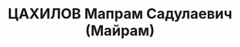 ---
title: ЦАХИЛОВ Мапрам Садулаевич (Майрам)
description: 'Род. в 1912, Терская обл., с. Майрамадаг, осетин, обр.: среднее, б/п.
  Проживал: Москва, ул.Малая Трубецкая, д.30/6, корп.25, комн.3 (общежитие). Шофер
  на строительстве Дворца Советов.

  Арестован 29.07.1937. Обв. в к.-р. и террористической деятельности. Приговор: ВК
  ВС СССР, 09.10.1937 – ВМН. Расстрелян 09.10.1937, г.Москва.

  Реабилитирован Прокуратурой СССР 26.04.1991'
---